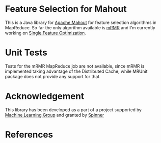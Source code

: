 Feature Selection for Mahout
============================

This is a Java library for [Apache Mahout][1] for feature selection algorithms in MapReduce. So far the only algorithm 
available is [mRMR][2] and I'm currently working on [Single Feature Optimization][3].

Unit Tests
==========

Tests for the mRMR MapReduce job are not available, since mRMR is implemented taking advantage of the Distributed Cache, while 
MRUnit package does not provide any support for that.

Acknowledgement
===============

This library has been developed as a part of a project supported by [Machine Learning Group][4] and granted by [Spinner][5]

References
==========

[1]: http://mahout.apache.org/
[2]: http://penglab.janelia.org/papersall/docpdf/2005_TPAMI_FeaSel.pdf
[3]: http://www.cs.cmu.edu/~daria/papers/fslr.pdf
[4]: http://mlg.ulb.ac.be/
[5]: http://www.spinner.it/
